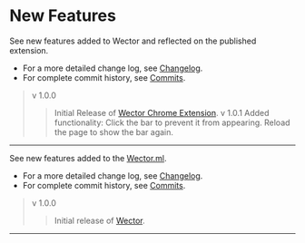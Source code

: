 **New Features**
================

See new features added to Wector and reflected on the published extension.
 
- For a more detailed change log, see [Changelog](https://github.com/khaaliDimaag/Wector/blob/master/mkdwn/CHANGELOG.md "Complete Changelog").
- For complete commit history, see [Commits](https://github.com/khaaliDimaag/Wector/commits "Commit History").

> v 1.0.0
>> Initial Release of [Wector Chrome Extension](https://chrome.google.com/webstore/detail/fnhndnmiikmadhdpfajepacocmeaikde "Add to Chrome").
> v 1.0.1
>> Added functionality: Click the bar to prevent it from appearing. Reload the page to show the bar again.


* * *

See new features added to the [Wector.ml](http://wector.ml "Visit us!").
  
- For a more detailed change log, see [Changelog](https://github.com/khaaliDimaag/Wector/blob/master/mkdwn/CHANGELOG.md "Complete Changelog").
- For complete commit history, see [Commits](https://github.com/khaaliDimaag/Wector/commits "Commit History").

> v 1.0.0
>> Initial release of [Wector](http://wector.ml "Visit us!").

* * *
